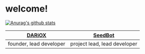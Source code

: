 # welcome!

[![Anurag's github stats](https://github-readme-stats.vercel.app/api?username=jylescoad-ward&count_private=true&theme=dark)](https://github.com/anuraghazra/github-readme-stats)

| [DARiOX](https://dariox.club) | [SeedBot](https://seedbot.xyz) |
| - | - |
| founder, lead developer | project lead, lead developer |

